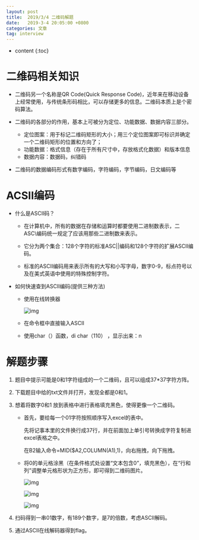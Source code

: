 ```yaml
---
layout: post
title:  2019/3/4 二维码解题
date:   2019-3-4 20:05:00 +0800
categories: 文章
tag: interview
---
```


* content
{:toc}
# 二维码相关知识

- 二维码另一个名称是QR Code(Quick Response Code)，近年来在移动设备上经常使用，与传统条形码相比，可以存储更多的信息。二维码本质上是个密码算法。

- 二维码的各部分的作用，基本上可被分为定位、功能数据、数据内容三部分。

  - 定位图案：用于标记二维码矩形的大小；用三个定位图案即可标识并确定一个二维码矩形的位置和方向了；
  - 功能数据：格式信息（存在于所有尺寸中，存放格式化数据）和版本信息
  - 数据内容：数据码，纠错码

- 二维码的数据编码形式有数字编码，字符编码，字节编码，日文编码等

  


ACSII编码
====================================
- 什么是ASCII码？

  - 在计算机中，所有的数据在存储和运算时都要使用二进制数表示，二ASC\\编码统一规定了应该用那些二进制数来表示。

  - 它分为两个集合：128个字符的标准ASC||编码和128个字符的扩展ASCII编码。

  - 标准的ASCII编码用来表示所有的大写和小写字母，数字0-9，标点符号以及在美式英语中使用的特殊控制字符。

- 如何快速查到ASCII编码(提供三种方法)

  - 使用在线转换器

    ![img](https://wxt.sinaimg.cn/thumb300/0066mMjily1g0qxkk4wunj30e605awel.jpg?tags=%5B%5D)

  - 在命令框中直接输入ASCII

  - 使用char（）函数，di char（110） ，显示出来：n


# 解题步骤

1. 题目中提示可能是0和1字符组成的一个二维码，且可以组成37*37字符方阵。

2. 下载题目中给的txt文件并打开，发现全都是0和1。

3. 想着将数字0和1 放到表格中进行表格填充黑色，使得更像一个二维码。

   - 首先，要给每一个01字符按照顺序写入excel的表中。

     先将记事本里的文件换行成37行，并在前面加上单引号转换成字符复制进excel表格之中。

     在B2输入命令=MID($A2,COLUMN(A1),1)，向右拖拽，向下拖拽。

   - 将0的单元格涂黑（在条件格式处设置“文本包含0”，填充黑色），在“行和列”调整单元格形状为正方形，即可得到二维码图片。

     ![img](https://wxt.sinaimg.cn/thumb300/0066mMjily1g0qxkk64a7j309o07g75f.jpg?tags=%5B%5D)

     ![img](https://wxt.sinaimg.cn/thumb300/0066mMjily1g0qxkk57iij30cq0f3glq.jpg?tags=%5B%5D)

     ![img](https://wxt.sinaimg.cn/thumb300/0066mMjily1g0qxkk4gymj30ag0agq2t.jpg?tags=%5B%5D)

4. 扫码得到一串01数字，有189个数字，是7的倍数，考虑ASCII解码。

5. 通过ASCII在线解码器得到flag。

